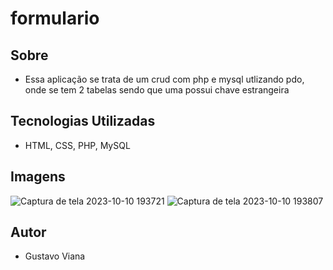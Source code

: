 # formulario

## Sobre 
- Essa aplicação se trata de um crud com php e mysql utlizando pdo, onde se tem 2 tabelas sendo que uma possui chave estrangeira

## Tecnologias Utilizadas
- HTML, CSS, PHP, MySQL

## Imagens
![Captura de tela 2023-10-10 193721](https://github.com/Gustavo12386/formulario/assets/81700849/c7c84b02-fa2a-4343-bf56-ffd3e0d4f3d5)
![Captura de tela 2023-10-10 193807](https://github.com/Gustavo12386/formulario/assets/81700849/b26b42c0-389c-456f-82fa-fa76d73e60eb)

## Autor
- Gustavo Viana
